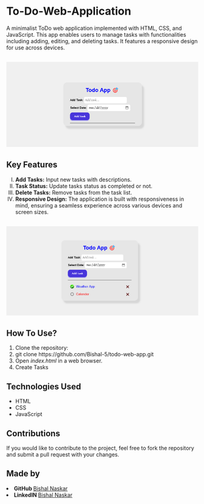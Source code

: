 # To-Do-Web-Application
A minimalist ToDo web application implemented with HTML, CSS, and JavaScript. This app enables users to manage tasks with functionalities including adding, editing, and deleting tasks. It features a responsive design for use across devices.

<h2><img src="https://github.com/Bishal-5/To-Do-Web-Application/blob/main/To-Do%20App/Screenshot/1.png"></h2>

<h2>Key Features</h2>
<ol type="I">
  <li><strong>Add Tasks:</strong> Input new tasks with descriptions.</li>
  <li><strong>Task Status:</strong> Update tasks status as completed or not.</li>
  <li><strong>Delete Tasks:</strong> Remove tasks from the task list.</li>
  <li><strong>Responsive Design:</strong> The application is built with responsiveness in mind, ensuring a seamless experience across various devices and screen sizes.</li>
</ol>

<h2><img src="https://github.com/Bishal-5/To-Do-Web-Application/blob/main/To-Do%20App/Screenshot/2.png"></h2>

<h2>How To Use?</h2>
<ol>
  <li>Clone the repository:</li>
  <li>git clone https://github.com/Bishal-5/todo-web-app.git</li>
  <li>Open <i>index.html</i> in a web browser.</li>  
  <li>Create Tasks</li>
</ol>

<h2>Technologies Used</h2>
<ul>
  <li>HTML</li>
  <li>CSS</li>
  <li>JavaScript</li>
</ul>

<h2>Contributions</h2>
<p>If you would like to contribute to the project, feel free to fork the repository and submit a pull request with your changes.</p>

<h2>Made by</h2>
<li><strong>GitHub </strong><a href="https://github.com/Bishal-5">Bishal Naskar</a></li>
<li><strong>LinkedIN </strong><a href="https://www.linkedin.com/in/bishal-naskar-2a5716250/">Bishal Naskar</a></li>
